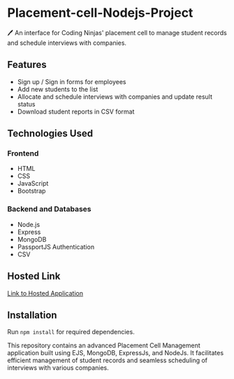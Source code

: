 # Placement-cell-Nodejs-Project

🖊️ An interface for Coding Ninjas' placement cell to manage student records and schedule interviews with companies.

## Features
- Sign up / Sign in forms for employees
- Add new students to the list
- Allocate and schedule interviews with companies and update result status
- Download student reports in CSV format

## Technologies Used

### Frontend
- HTML
- CSS
- JavaScript
- Bootstrap

### Backend and Databases
- Node.js
- Express
- MongoDB
- PassportJS Authentication
- CSV

## Hosted Link
[Link to Hosted Application](#) <!-- Add your hosted application link here -->

## Installation
Run `npm install` for required dependencies.

This repository contains an advanced Placement Cell Management application built using EJS, MongoDB, ExpressJs, and NodeJs. It facilitates efficient management of student records and seamless scheduling of interviews with various companies.


